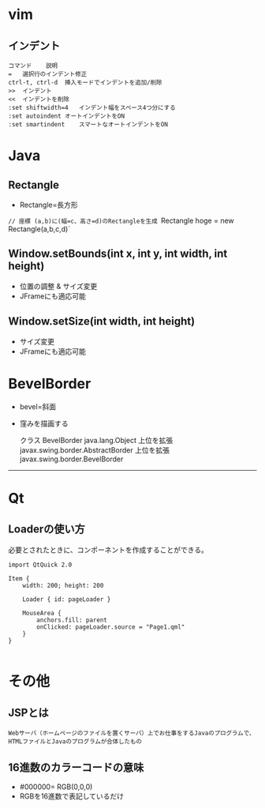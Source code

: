 # vim

## インデント

	コマンド	説明
	=	選択行のインデント修正
	ctrl-t, ctrl-d	挿入モードでインデントを追加/削除
	>>	インデント
	<<	インデントを削除
	:set shiftwidth=4	インデント幅をスペース4つ分にする
	:set autoindent	オートインデントをON
	:set smartindent	スマートなオートインデントをON
# Java

## Rectangle

- Rectangle=長方形

`// 座標 (a,b)に(幅=c、高さ=d)のRectangleを生成
`Rectangle hoge = new Rectangle(a,b,c,d)`

## Window.setBounds(int x, int y, int width, int height)

- 位置の調整 & サイズ変更
- JFrameにも適応可能

## Window.setSize(int width, int height)

- サイズ変更
- JFrameにも適応可能

# BevelBorder

- bevel=斜面
- 窪みを描画する

	クラス BevelBorder
	java.lang.Object
	  上位を拡張 javax.swing.border.AbstractBorder
	      上位を拡張 javax.swing.border.BevelBorder
---

# Qt
## Loaderの使い方

必要とされたときに、コンポーネントを作成することができる。
```
import QtQuick 2.0

Item {
    width: 200; height: 200

    Loader { id: pageLoader }

    MouseArea {
        anchors.fill: parent
        onClicked: pageLoader.source = "Page1.qml"
    }
}


```

# その他

## JSPとは

	Webサーバ（ホームページのファイルを置くサーバ）上でお仕事をするJavaのプログラムで、HTMLファイルとJavaのプログラムが合体したもの

## 16進数のカラーコードの意味

- #000000= RGB(0,0,0)
- RGBを16進数で表記しているだけ

